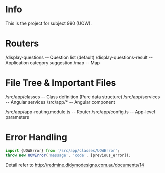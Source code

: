 # Info

This is the project for subject 990 (UOW).

# Routers

/display-questions        -- Question list (default)
/display-questions-result -- Application category suggestion
/map                      -- Map

# File Tree & Important Files

/src/app/classes          -- Class definition (Pure data structure)
/src/app/services         -- Angular services
/src/app/*                -- Angular component

/src/app/app-routing.module.ts -- Router
/src/app/config.ts             -- App-level parameters

# Error Handling

```javascript
import {UOWError} from '/src/app/classes/UOWError';
throw new UOWError('message', 'code', [previous_error]);
```

Detail refer to <http://redmine.didymodesigns.com.au/documents/14>
